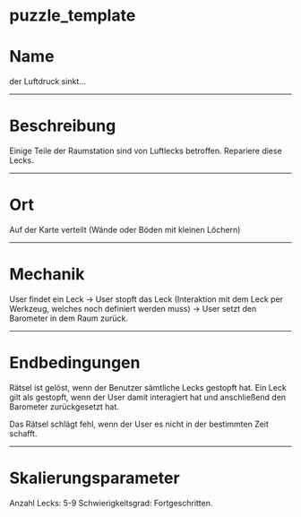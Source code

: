 ﻿# puzzle_template

<!---
    Bitte einen Kategorie-Ordner erstellen, falls noch nicht vorhanden.
    /docs/puzzle/templates/*hier Kategorie Ordner einfügen*
-->


# Name

<!---
    -  Einen fancy Namen überlegen :)
-->

der Luftdruck sinkt...

---

# Beschreibung

<!---
    - Sollte das Rätsel nur mit den nötigsten Infos beschreiben.
    - Dieser Abschnitt kann dem Spieler im HUD angezeigt werden.
-->

Einige Teile der Raumstation sind von Luftlecks betroffen. 
Repariere diese Lecks.

---

# Ort
<!---
    - Wo ist dieses Rätsel zu finden? (in Wand integriert, freistehend,
      über die Raumstation verteilt, ein ganzer Raum....)
-->

Auf der Karte verteilt (Wände oder Böden mit kleinen Löchern)

---

# Mechanik

<!---
    - Exakte Beschreibung der benötigten Schritte/Aufgaben des Spielers 
-->

User findet ein Leck -> User stopft das Leck (Interaktion mit dem Leck per Werkzeug, welches
noch definiert werden muss) -> User setzt den Barometer in dem Raum zurück.

---

# Endbedingungen

<!---
    - Exakte Beschreibung, wann das Rätsel erfolgreich gelöst ist.
    - (optional) Exakte Beschreibung, wann es fehlschlägt.
    - (optional) Exakte beschreibung, wann Rätsel zurückgesetzt wird.
-->

Rätsel ist gelöst, wenn der Benutzer sämtliche Lecks gestopft hat.
Ein Leck gilt als gestopft, wenn der User damit interagiert hat und
anschließend den Barometer zurückgesetzt hat.

Das Rätsel schlägt fehl, wenn der User es nicht in der bestimmten Zeit schafft.

---

# Skalierungsparameter

<!---
    - Einstellungsvariablen/-parameter 
        - welche gibt es 
        - auswirkungen
        - was für eine Range haben sie
        - schwierigkeits Einschätzung
-->

Anzahl Lecks: 5-9
Schwierigkeitsgrad: Fortgeschritten.
